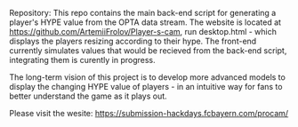 Repository:
This repo contains the main back-end script for generating a player's HYPE value from the OPTA data stream.
The website is located at https://github.com/ArtemiiFrolov/Player-s-cam, run desktop.html - which displays the players resizing according to their hype. The front-end currently simulates values that would be recieved from the back-end script, integrating them is curently in progress.

The long-term vision of this project is to develop more advanced models to display the changing HYPE value of players - in an intuitive way for fans to better understand the game as it plays out.

Please visit the wesite: https://submission-hackdays.fcbayern.com/procam/
